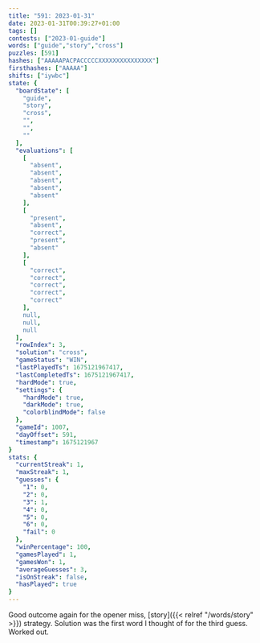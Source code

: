 ```yaml
---
title: "591: 2023-01-31"
date: 2023-01-31T00:39:27+01:00
tags: []
contests: ["2023-01-guide"]
words: ["guide","story","cross"]
puzzles: [591]
hashes: ["AAAAAPACPACCCCCXXXXXXXXXXXXXXX"]
firsthashes: ["AAAAA"]
shifts: ["iywbc"]
state: {
  "boardState": [
    "guide",
    "story",
    "cross",
    "",
    "",
    ""
  ],
  "evaluations": [
    [
      "absent",
      "absent",
      "absent",
      "absent",
      "absent"
    ],
    [
      "present",
      "absent",
      "correct",
      "present",
      "absent"
    ],
    [
      "correct",
      "correct",
      "correct",
      "correct",
      "correct"
    ],
    null,
    null,
    null
  ],
  "rowIndex": 3,
  "solution": "cross",
  "gameStatus": "WIN",
  "lastPlayedTs": 1675121967417,
  "lastCompletedTs": 1675121967417,
  "hardMode": true,
  "settings": {
    "hardMode": true,
    "darkMode": true,
    "colorblindMode": false
  },
  "gameId": 1007,
  "dayOffset": 591,
  "timestamp": 1675121967
}
stats: {
  "currentStreak": 1,
  "maxStreak": 1,
  "guesses": {
    "1": 0,
    "2": 0,
    "3": 1,
    "4": 0,
    "5": 0,
    "6": 0,
    "fail": 0
  },
  "winPercentage": 100,
  "gamesPlayed": 1,
  "gamesWon": 1,
  "averageGuesses": 3,
  "isOnStreak": false,
  "hasPlayed": true
}
---
```

<!-- more -->
Good outcome again for the opener miss, [story]({{< relref "/words/story" >}}) strategy. Solution was the first word I thought of for the third guess. Worked out. 

